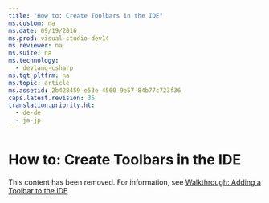```yaml
---
title: "How to: Create Toolbars in the IDE"
ms.custom: na
ms.date: 09/19/2016
ms.prod: visual-studio-dev14
ms.reviewer: na
ms.suite: na
ms.technology: 
  - devlang-csharp
ms.tgt_pltfrm: na
ms.topic: article
ms.assetid: 2b428459-e53e-4560-9e57-84b77c723f36
caps.latest.revision: 35
translation.priority.ht: 
  - de-de
  - ja-jp
---
```

# How to: Create Toolbars in the IDE
This content has been removed. For information, see [Walkthrough: Adding a Toolbar to the IDE](../vs140/Adding-a-Toolbar.md).